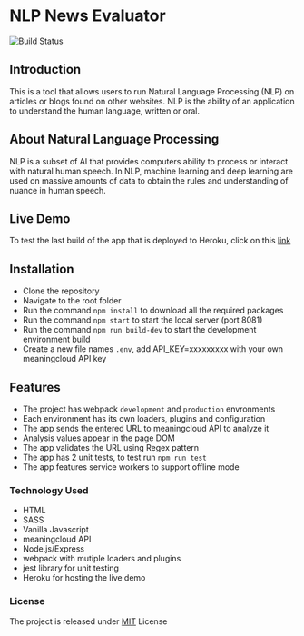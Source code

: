 # NLP News Evaluator
![Build Status](https://travis-ci.org/joemccann/dillinger.svg?branch=master)

## Introduction
This is a tool that allows users to run Natural Language Processing (NLP) on articles or blogs found on other websites. NLP is the ability of an application to understand the human language, written or oral.

## About Natural Language Processing

NLP is a subset of AI that provides computers ability to process or interact with natural human speech. In NLP, machine learning and deep learning are used on massive amounts of data to obtain the rules and understanding of nuance in human speech. 

## Live Demo

To test the last build of the app that is deployed to Heroku, click on this [link](https://npl-evaluater.herokuapp.com/)

## Installation
- Clone the repository
- Navigate to the root folder
- Run the command `npm install` to download all the required packages
- Run the command `npm start` to start the local server (port 8081)
- Run the command `npm run build-dev` to start the development environment build
- Create a new file names `.env`, add API_KEY=xxxxxxxxx with your own meaningcloud API key

## Features
- The project has webpack `development` and `production` envronments
- Each environment has its own loaders, plugins and configuration
- The app sends the entered URL to meaningcloud API to analyze it
- Analysis values appear in the page DOM
- The app validates the URL using Regex pattern
- The app has 2 unit tests, to test run `npm run test`
- The app features service workers to support offline mode



### Technology Used
- HTML
- SASS
- Vanilla Javascript
- meaningcloud API
- Node.js/Express
- webpack with mutiple loaders and plugins
- jest library for unit testing
- Heroku for hosting the live demo

### License
The project is released under [MIT](https://github.com/RamiB1234/evaluate-news-NLP/blob/master/LICENSE) License